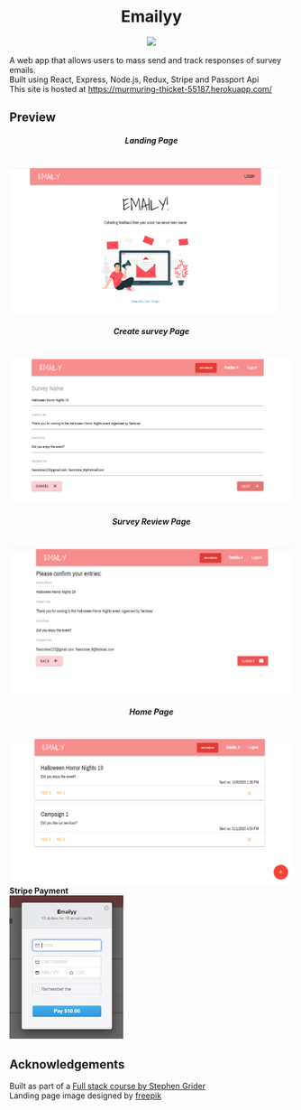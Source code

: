 <h1 align="center">Emailyy </h1>
<p align="center">
  <a href = "https://reactjs.org"><img src="https://img.shields.io/badge/Made with-React-23425C?logo=react"></a>
</p>

A web app that allows users to mass send and track responses of survey emails.<br>
Built using React, Express, Node.js, Redux, Stripe and Passport Api<br>
This site is hosted at https://murmuring-thicket-55187.herokuapp.com/


## Preview
<h5 align="center">Landing Page</h5><br>
<img src="https://raw.githubusercontent.com/francislow/emailyy/master/readme%20images/emaily_1.png" width="95%" ><br>

<h5 align="center">Create survey Page</h5><br>
<img src="https://raw.githubusercontent.com/francislow/emailyy/master/readme%20images/emaily_2.png" width="100%" ><br>

<h5 align="center">Survey Review Page</h5><br>
<img src="https://raw.githubusercontent.com/francislow/emailyy/master/readme%20images/emaily_3.png" width="100%" ><br>

<h5 align="center">Home Page</h5><br>
<img src="https://raw.githubusercontent.com/francislow/emailyy/master/readme%20images/emaily_4.png" width="100%" ><br>
<b>Stripe Payment</b><br>
<img src="https://raw.githubusercontent.com/francislow/emailyy/master/readme%20images/emaily_5.png" width="40%" >

## Acknowledgements

Built as part of a [Full stack course by Stephen Grider](https://www.udemy.com/course/node-with-react-fullstack-web-development/)<br>
Landing page image designed by [freepik](https://www.freepik.com/)
